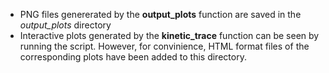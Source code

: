 - PNG files genererated by the **output\_plots** function are saved in the *output\_plots* directory  
- Interactive plots generated by the **kinetic\_trace** function can be seen by running the script. However, for convinience, HTML format files of the corresponding plots have been added to this directory.
